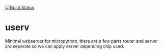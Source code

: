 [![Build Status](https://semaphoreci.com/api/v1/svenmatzke/userv/branches/master/shields_badge.svg)](https://semaphoreci.com/svenmatzke/userv)

# userv
Minimal webserver for micropython. 
there are a few parts router and server are seperate so we can apply server depending chip used.

